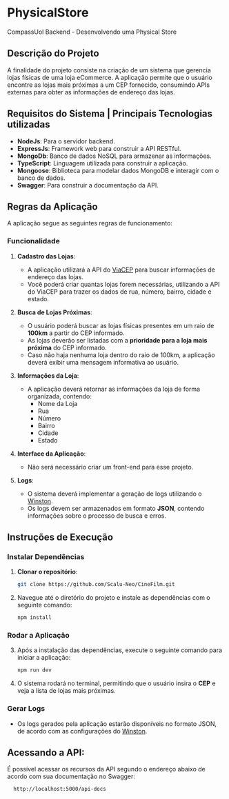 # PhysicalStore
CompassUol Backend - Desenvolvendo uma Physical Store

## Descrição do Projeto

A finalidade do projeto consiste na criação de um sistema que gerencia lojas físicas de uma loja eCommerce. A aplicação permite que o usuário encontre as lojas mais próximas a um CEP fornecido, consumindo APIs externas para obter as informações de endereço das lojas.

## Requisitos do Sistema | Principais Tecnologias utilizadas

- **NodeJs**: Para o servidor backend.
- **ExpressJs**: Framework web para construir a API RESTful.
- **MongoDb**: Banco de dados NoSQL para armazenar as informações.
- **TypeScript**: Linguagem utilizada para construir a aplicação.
- **Mongoose**: Biblioteca para modelar dados MongoDB e interagir com o banco de dados.
- **Swagger**: Para construir a documentação da API.
  
## Regras da Aplicação

A aplicação segue as seguintes regras de funcionamento:

### Funcionalidade

1. **Cadastro das Lojas**:
   - A aplicação utilizará a API do [ViaCEP](https://viacep.com.br/) para buscar informações de endereço das lojas.
   - Você poderá criar quantas lojas forem necessárias, utilizando a API do ViaCEP para trazer os dados de rua, número, bairro, cidade e estado.
   
2. **Busca de Lojas Próximas**:
   - O usuário poderá buscar as lojas físicas presentes em um raio de **100km** a partir do CEP informado.
   - As lojas deverão ser listadas com a **prioridade para a loja mais próxima** do CEP informado.
   - Caso não haja nenhuma loja dentro do raio de 100km, a aplicação deverá exibir uma mensagem informativa ao usuário.

3. **Informações da Loja**:
   - A aplicação deverá retornar as informações da loja de forma organizada, contendo:
     - Nome da Loja
     - Rua
     - Número
     - Bairro
     - Cidade
     - Estado

4. **Interface da Aplicação**:
   - Não será necessário criar um front-end para esse projeto.

5. **Logs**:
   - O sistema deverá implementar a geração de logs utilizando o [Winston](https://www.npmjs.com/package/winston).
   - Os logs devem ser armazenados em formato **JSON**, contendo informações sobre o processo de busca e erros.

## Instruções de Execução

### Instalar Dependências

1. **Clonar o repositório**:

   ```bash
   git clone https://github.com/Scalu-Neo/CineFilm.git

2. Navegue até o diretório do projeto e instale as dependências com o seguinte comando:

    ```bash
    npm install
    ```

### Rodar a Aplicação

3. Após a instalação das dependências, execute o seguinte comando para iniciar a aplicação:

    ```bash
    npm run dev
    ```

3. O sistema rodará no terminal, permitindo que o usuário insira o **CEP** e veja a lista de lojas mais próximas.

### Gerar Logs

- Os logs gerados pela aplicação estarão disponíveis no formato JSON, de acordo com as configurações do [Winston](https://www.npmjs.com/package/winston).


## Acessando a API: 

É possível acessar os recursos da API segundo o endereço abaixo de acordo com sua documentação no Swagger:


  ```bash
    http://localhost:5000/api-docs

